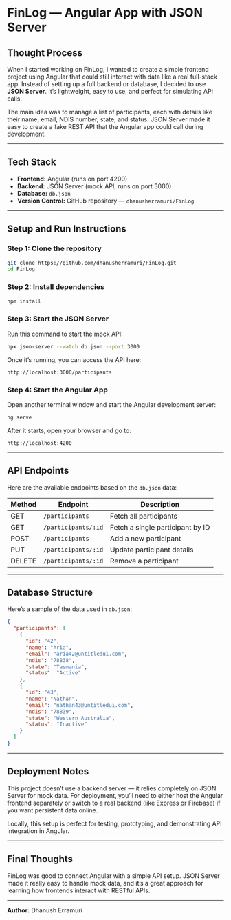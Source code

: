 # FinLog — Angular App with JSON Server

## Thought Process
When I started working on FinLog, I wanted to create a simple frontend project using Angular that could still interact with data like a real full-stack app. Instead of setting up a full backend or database, I decided to use **JSON Server**. It’s lightweight, easy to use, and perfect for simulating API calls.

The main idea was to manage a list of participants, each with details like their name, email, NDIS number, state, and status. JSON Server made it easy to create a fake REST API that the Angular app could call during development.

---

## Tech Stack
- **Frontend:** Angular (runs on port 4200)
- **Backend:** JSON Server (mock API, runs on port 3000)
- **Database:** `db.json`
- **Version Control:** GitHub repository — `dhanusherramuri/FinLog`

---

## Setup and Run Instructions

### Step 1: Clone the repository
```bash
git clone https://github.com/dhanusherramuri/FinLog.git
cd FinLog
```

### Step 2: Install dependencies
```bash
npm install
```

### Step 3: Start the JSON Server
Run this command to start the mock API:
```bash
npx json-server --watch db.json --port 3000
```

Once it’s running, you can access the API here:
```
http://localhost:3000/participants
```

### Step 4: Start the Angular App
Open another terminal window and start the Angular development server:
```bash
ng serve
```

After it starts, open your browser and go to:
```
http://localhost:4200
```

---

## API Endpoints
Here are the available endpoints based on the `db.json` data:

| Method | Endpoint | Description |
|--------|-----------|-------------|
| GET | `/participants` | Fetch all participants |
| GET | `/participants/:id` | Fetch a single participant by ID |
| POST | `/participants` | Add a new participant |
| PUT | `/participants/:id` | Update participant details |
| DELETE | `/participants/:id` | Remove a participant |

---

## Database Structure
Here’s a sample of the data used in `db.json`:
```json
{
  "participants": [
    {
      "id": "42",
      "name": "Aria",
      "email": "aria42@untitledui.com",
      "ndis": "78838",
      "state": "Tasmania",
      "status": "Active"
    },
    {
      "id": "43",
      "name": "Nathan",
      "email": "nathan43@untitledui.com",
      "ndis": "78839",
      "state": "Western Australia",
      "status": "Inactive"
    }
  ]
}
```

---

## Deployment Notes
This project doesn’t use a backend server — it relies completely on JSON Server for mock data. For deployment, you’ll need to either host the Angular frontend separately or switch to a real backend (like Express or Firebase) if you want persistent data online.

Locally, this setup is perfect for testing, prototyping, and demonstrating API integration in Angular.

---

## Final Thoughts
FinLog was good to connect Angular with a simple API setup. JSON Server made it really easy to handle mock data, and it’s a great approach for learning how frontends interact with RESTful APIs.

---
**Author:** Dhanush Erramuri
